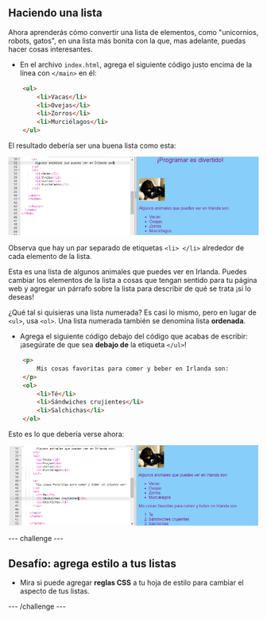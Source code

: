 ## Haciendo una lista

Ahora aprenderás cómo convertir una lista de elementos, como "unicornios, robots, gatos", en una lista más bonita con la que, mas adelante, puedas hacer cosas interesantes.

- En el archivo `index.html`, agrega el siguiente código justo encima de la línea con `</main>` en él:

```html
    <ul>
        <li>Vacas</li>
        <li>Ovejas</li>
        <li>Zorros</li>
        <li>Murciélagos</li>
    </ul>
```

El resultado debería ser una buena lista como esta:

![Lista desordenada](images/egUnorderedList.png)

Observa que hay un par separado de etiquetas `<li> </li>` alrededor de cada elemento de la lista.

Esta es una lista de algunos animales que puedes ver en Irlanda. Puedes cambiar los elementos de la lista a cosas que tengan sentido para tu página web y agregar un párrafo sobre la lista para describir de qué se trata ¡si lo deseas!

¿Qué tal si quisieras una lista numerada? Es casi lo mismo, pero en lugar de `<ul>`, usa `<ol>`. Una lista numerada también se denomina lista **ordenada**.

- Agrega el siguiente código debajo del código que acabas de escribir: ¡asegúrate de que sea **debajo de** la etiqueta `</ul>`!

```html
    <p>
        Mis cosas favoritas para comer y beber en Irlanda son:
    </p>
    <ol>
        <li>Té</li>
        <li>Sándwiches crujientes</li>
        <li>Salchichas</li>
    </ol>
```

Esto es lo que debería verse ahora:

![Lista ordenada](images/egOrderedList.png)

\--- challenge \---

## Desafío: agrega estilo a tus listas

- Mira si puede agregar **reglas CSS** a tu hoja de estilo para cambiar el aspecto de tus listas.

\--- /challenge \---